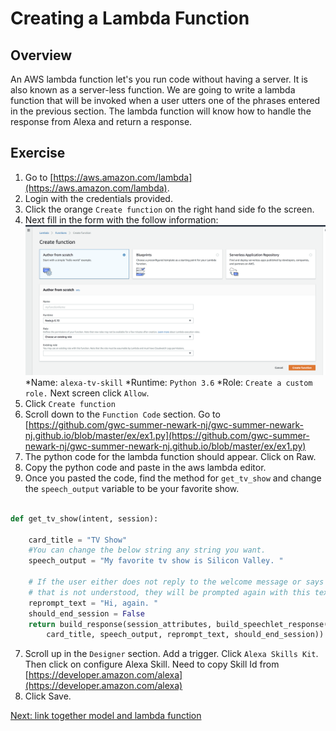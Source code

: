 # Creating a Lambda Function

## Overview
An AWS lambda function let's you run code without having a server. It is also known as a server-less function.
We are going to write a lambda function that will be invoked when a user utters one of the phrases entered
in the previous section. The lambda function will know how to handle the response from Alexa and return a response.


## Exercise
1. Go to [https://aws.amazon.com/lambda](https://aws.amazon.com/lambda).
2. Login with the credentials provided.
3. Click the orange `Create function` on the right hand side fo the screen.
4. Next fill in the form with the follow information:
![alt text](../img/lambda_create_function.png "Create Lambda Function")
*Name: `alexa-tv-skill`
*Runtime: `Python 3.6`
*Role: `Create a custom role.` Next screen click `Allow`.
5. Click `Create function`
6. Scroll down to the `Function Code` section. Go to [https://github.com/gwc-summer-newark-nj/gwc-summer-newark-nj.github.io/blob/master/ex/ex1.py](https://github.com/gwc-summer-newark-nj/gwc-summer-newark-nj.github.io/blob/master/ex/ex1.py)
7. The python code for the lambda function should appear. Click on Raw.
8. Copy the python code and paste in the aws lambda editor.
9. Once you pasted the code, find the method for `get_tv_show` and change the `speech_output` variable to be your favorite show.

```python

def get_tv_show(intent, session):

    card_title = "TV Show"
    #You can change the below string any string you want.
    speech_output = "My favorite tv show is Silicon Valley. "

    # If the user either does not reply to the welcome message or says something
    # that is not understood, they will be prompted again with this text.
    reprompt_text = "Hi, again. "
    should_end_session = False
    return build_response(session_attributes, build_speechlet_response(
        card_title, speech_output, reprompt_text, should_end_session))

```

7. Scroll up in the `Designer` section. Add a trigger. Click `Alexa Skills Kit`. Then click on configure Alexa Skill.
Need to copy Skill Id from [https://developer.amazon.com/alexa](https://developer.amazon.com/alexa)
8. Click Save.

[Next: link together model and lambda function](link.md)


